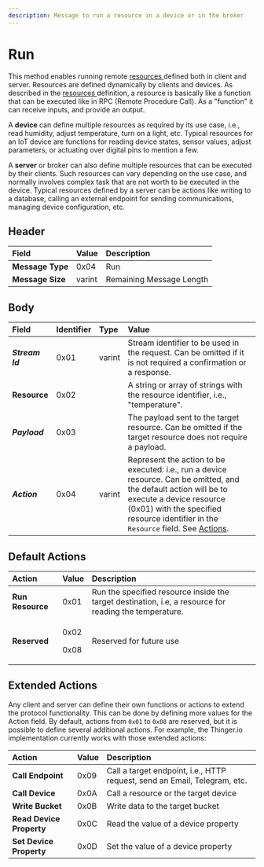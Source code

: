 ```yaml
---
description: Message to run a resource in a device or in the broker
---
```


# Run

This method enables running remote [resources ](../definitions.md#resources)defined both in client and server. Resources are defined dynamically by clients and devices. As described in the [resources ](../definitions.md#resources)definition, a resource is basically like a function that can be executed like in RPC \(Remote Procedure Call\). As a "function" it can receive inputs, and provide an output.

A **device** can define multiple resources as required by its use case, i.e., read humidity, adjust temperature, turn on a light, etc.  Typical resources for an IoT device are functions for reading device states, sensor values, adjust parameters, or actuating over digital pins to mention a few.

A **server** or broker can also define multiple resources that can be executed by their clients. Such resources can vary depending on the use case, and normally involves complex task that are not worth to be executed in the device. Typical resources defined by a server can be actions like writing to a database, calling an external endpoint for sending communications, managing device configuration, etc.

## Header

| Field | Value | Description |
| :--- | :--- | :--- |
| **Message Type** | 0x04 | Run |
| **Message Size** | varint | Remaining Message Length |

## Body

| Field | Identifier | Type | Value |
| :--- | :--- | :--- | :--- |
| _**Stream Id**_ | 0x01 | varint | Stream identifier to be used in the request. Can be omitted if it is not required a confirmation or a response. |
| **Resource**  | 0x02 |  | A string or array of strings with the resource identifier, i.e., "temperature". |
| _**Payload**_ | 0x03 |  | The payload sent to the target resource. Can be omitted if the target resource does not require a payload. |
| _**Action**_ | 0x04 | varint | Represent the action to be executed: i.e., run a device resource. Can be omitted, and the default action will be to execute a device resource \(0x01\) with the specified resource identifier in the `Resource` field. See [Actions](run.md#actions). |

## Default Actions

<table>
  <thead>
    <tr>
      <th style="text-align:left">Action</th>
      <th style="text-align:left">Value</th>
      <th style="text-align:left">Description</th>
    </tr>
  </thead>
  <tbody>
    <tr>
      <td style="text-align:left"><b>Run Resource</b>
      </td>
      <td style="text-align:left">0x01</td>
      <td style="text-align:left">Run the specified resource inside the target destination, i.e, a resource
        for reading the temperature.</td>
    </tr>
    <tr>
      <td style="text-align:left"><b>Reserved</b>
      </td>
      <td style="text-align:left">
        <p>0x02</p>
        <p>0x08</p>
      </td>
      <td style="text-align:left">Reserved for future use</td>
    </tr>
  </tbody>
</table>

## Extended Actions

Any client and server can define their own functions or actions to extend the protocol functionality. This can be done by defining more values for the Action field. By default, actions from `0x01` to `0x08` are reserved, but it is possible to define several additional actions. For example, the Thinger.io implementation currently works with those extended actions:

| Action | Value | Description |
| :--- | :--- | :--- |
| **Call Endpoint** | 0x09 | Call a target endpoint, i.e., HTTP request, send an Email, Telegram, etc. |
| **Call Device** | 0x0A | Call a resource or the target device |
| **Write Bucket** | 0x0B | Write data to the target bucket |
| **Read Device Property** | 0x0C | Read the value of a device property |
| **Set Device Property** | 0x0D | Set the value of a device property |

